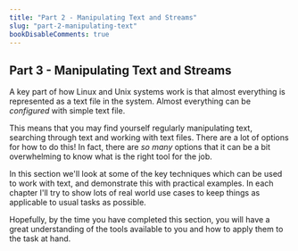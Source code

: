 ```yaml
---
title: "Part 2 - Manipulating Text and Streams"
slug: "part-2-manipulating-text"
bookDisableComments: true
---
```


## Part 3 - Manipulating Text and Streams

A key part of how Linux and Unix systems work is that almost everything is represented as a text file in the system. Almost everything can be *configured* with simple text file.

This means that you may find yourself regularly manipulating text, searching through text and working with text files. There are a lot of options for how to do this! In fact, there are _so many_ options that it can be a bit overwhelming to know what is the right tool for the job.

In this section we'll look at some of the key techniques which can be used to work with text, and demonstrate this with practical examples. In each chapter I'll try to show lots of real world use cases to keep things as applicable to usual tasks as possible.

Hopefully, by the time you have completed this section, you will have a great understanding of the tools available to you and how to apply them to the task at hand.
